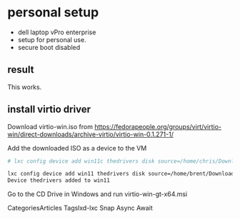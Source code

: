 # personal setup

- dell laptop vPro enterprise
- setup for personal use.
- secure boot disabled

## result

This works.

## install virtio driver

Download virtio-win.iso from <https://fedorapeople.org/groups/virt/virtio-win/direct-downloads/archive-virtio/virtio-win-0.1.271-1/>

Add the downloaded ISO as a device to the VM

```bash
# lxc config device add win11c thedrivers disk source=/home/chris/Downloads/virtio-win-0.1.271.iso

lxc config device add win11 thedrivers disk source=/home/brent/Downloads/virtio-win-0.1.271.iso
Device thedrivers added to win11

```

Go to the CD Drive in Windows and run virtio-win-gt-x64.msi

CategoriesArticles
Tagslxd-lxc
Snap
Async Await
